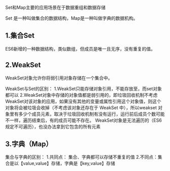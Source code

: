 Set和Map主要的应用场景在于数据重组和数据存储

Set 是一种叫做集合的数据结构，Map是一种叫做字典的数据机构。

## 1.集合Set 
 ES6新增的一种数据结构，类似数组，但成员是唯一且无序，没有重复的值。
## 2.WeakSet
 WeakSet对象允许你将弱引用对象存储在一个集合中。
 
 WeakSet与Set的区别：
   1.WeakSet只能存储对象引用，不能存放至，而set对象都可以
   2.WeakSet对象中存储的对象值都是弱引用的，即垃圾回收机制不考虑WeakSet对该对象的应用，如果没有其他的变量或属性引用这个对象值，则这个对象将会被垃圾会收掉（不考虑该对象还存在于 WeakSet 中），所以weakset
   对象里有多少个成员元素，取决于垃圾回收机制有没有运行，运行前后成员个数可能不一样，遍历结束后，有的成员可能不存在。
   WeakSet对象是无法遍历的（ES6规定不可遍历），也没办法拿到它包含的所有元素
   
## 3.字典（Map）
 集合与字典的区别：
  1.共同点： 集合、字典都可以存储不重复的值
  2.不同点：集合是以【value,value】存储，字典是【key,value】存储
 
